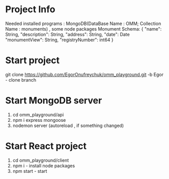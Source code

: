 # Project Info
Needed installed programs : MongoDB(DataBase Name : OMM; Collection Name : monuments) , some node packages
Monument Schema:
{
    "name": String,
    "description": String,
    "address": String,
    "date": Date
    "monumentView": String,
    "registryNumber": int64
}
# Start project
git clone https://github.com/EgorOnufreychuk/omm_playground.git -b Egor - clone branch
# Start MongoDB server 
1. cd omm_playground/api
2. npm i express mongoose
3. nodemon server (autoreload , if something changed)
# Start React project
1. cd omm_playground/client
2. npm i - install node packages
3. npm start - start 
